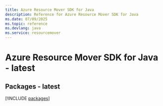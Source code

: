 ```yaml
---
title: Azure Resource Mover SDK for Java
description: Reference for Azure Resource Mover SDK for Java
ms.date: 07/09/2025
ms.topic: reference
ms.devlang: java
ms.service: resourcemover
---
```

# Azure Resource Mover SDK for Java - latest
## Packages - latest
[!INCLUDE [packages](resource-mover-index.md)]